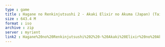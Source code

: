 ```yaml
---
type : game
title : Hagane no Renkinjutsushi 2 - Akaki Elixir no Akuma (Japan) (Taikenban)
size : 643.4 M
format : iso
archive : zip
server : myrient
link2 : Hagane%20no%20Renkinjutsushi%202%20-%20Akaki%20Elixir%20no%20Akuma%20%28Japan%29%20%28Taikenban%29
---
```

